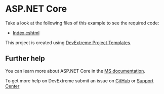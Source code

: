 # ASP.NET Core 

Take a look at the following files of this example to see the required code: 

- [Index.cshtml](https://github.com/DevExpress-Examples/how-to-implement-cascading-lookups-e5000/blob/fbe745450a14eae4977a5a071bc9d401da30f899/NetCore/CascadingSelectBoxesSample/Views/Home/Index.cshtml#L1)


This project is created using [DevExtreme Project Templates](https://docs.devexpress.com/AspNetCore/401026/devextreme-based-controls/get-started/configure-a-visual-studio-project#create-a-new-project-from-templates).


## Further help

You can learn more about ASP.NET Core in the [MS documentation](https://docs.microsoft.com/en-us/aspnet/core/?view=aspnetcore-2.2).

To get more help on DevExtreme submit an issue on [GitHub](https://github.com/DevExpress/devextreme/issues) or [Support Center](https://www.devexpress.com/Support/Center/Question/Create)


